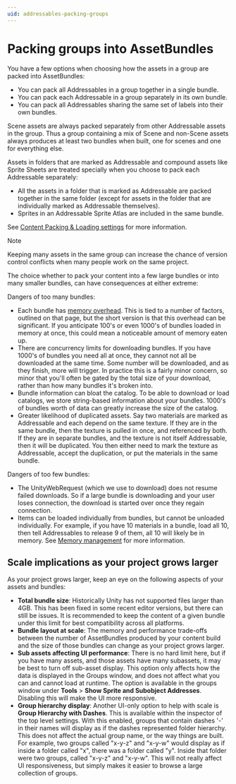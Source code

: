 ```yaml
---
uid: addressables-packing-groups
---
```


# Packing groups into AssetBundles

You have a few options when choosing how the assets in a group are packed into AssetBundles:

* You can pack all Addressables in a group together in a single bundle. 
* You can pack each Addressable in a group separately in its own bundle.
* You can pack all Addressables sharing the same set of labels into their own bundles.

Scene assets are always packed separately from other Addressable assets in the group. Thus a group containing a mix of Scene and non-Scene assets always produces at least two bundles when built, one for scenes and one for everything else.

Assets in folders that are marked as Addressable and compound assets like Sprite Sheets are treated specially when you choose to pack each Addressable separately:

* All the assets in a folder that is marked as Addressable are packed together in the same folder (except for assets in the folder that are individually marked as Addressable themselves). 
* Sprites in an Addressable Sprite Atlas are included in the same bundle.

See [Content Packing & Loading settings] for more information.

> [!NOTE]
> Keeping many assets in the same group can increase the chance of version control conflicts when many people work on the same project.

The choice whether to pack your content into a few large bundles or into many smaller bundles, can have consequences at either extreme:

Dangers of too many bundles:

* Each bundle has [memory overhead]. This is tied to a number of factors, outlined on that page, but the short version is that this overhead can be significant. If you anticipate 100's or even 1000's of bundles loaded in memory at once, this could mean a noticeable amount of memory eaten up.
* There are concurrency limits for downloading bundles. If you have 1000's of bundles you need all at once, they cannot not all be downloaded at the same time. Some number will be downloaded, and as they finish, more will trigger. In practice this is a fairly minor concern, so minor that you'll often be gated by the total size of your download, rather than how many bundles it's broken into.
* Bundle information can bloat the catalog. To be able to download or load catalogs, we store string-based information about your bundles. 1000's of bundles worth of data can greatly increase the size of the catalog.
* Greater likelihood of duplicated assets. Say two materials are marked as Addressable and each depend on the same texture. If they are in the same bundle, then the texture is pulled in once, and referenced by both. If they are in separate bundles, and the texture is not itself Addressable, then it will be duplicated. You then either need to mark the texture as Addressable, accept the duplication, or put the materials in the same bundle.

Dangers of too few bundles:

* The UnityWebRequest (which we use to download) does not resume failed downloads. So if a large bundle is downloading and your user loses connection, the download is started over once they regain connection.
* Items can be loaded individually from bundles, but cannot be unloaded individually. For example, if you have 10 materials in a bundle, load all 10, then tell Addressables to release 9 of them, all 10 will likely be in memory. See [Memory management] for more information. 

## Scale implications as your project grows larger

As your project grows larger, keep an eye on the following aspects of your assets and bundles:

* __Total bundle size__: Historically Unity has not supported files larger than 4GB. This has been fixed in some recent editor versions, but there can still be issues. It is recommended to keep the content of a given bundle under this limit for best compatibility across all platforms.
* __Bundle layout at scale__: The memory and performance trade-offs between the number of AssetBundles produced by your content build and the size of those bundles can change as your project grows larger.
* __Sub assets affecting UI performance__: There is no hard limit here, but if you have many assets, and those assets have many subassets, it may be best to turn off sub-asset display. This option only affects how the data is displayed in the Groups window, and does not affect what you can and cannot load at runtime. The option is available in the groups window under __Tools__ > __Show Sprite and Subobject Addresses__. Disabling this will make the UI more responsive.
* __Group hierarchy display__: Another UI-only option to help with scale is __Group Hierarchy with Dashes__. This is available within the inspector of the top level settings. With this enabled, groups that contain dashes '-' in their names will display as if the dashes represented folder hierarchy. This does not affect the actual group name, or the way things are built. For example, two groups called "x-y-z" and "x-y-w" would display as if inside a folder called "x", there was a folder called "y". Inside that folder were two groups, called "x-y-z" and "x-y-w". This will not really affect UI responsiveness, but simply makes it easier to browse a large collection of groups.


[Content Packing & Loading settings]: xref:addressables-group-settings#content-packing-loading-settings
[Groups to AssetBundles]: xref:addressables-groups#groups-window
[memory overhead]: xref:addressables-memory-management#assetbundle-memory-overhead
[Memory management]: xref:addressables-memory-management